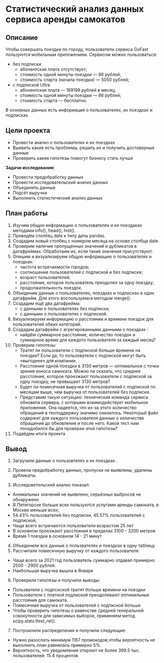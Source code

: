 # Статистический анализ данных сервиса аренды самокатов

## Описание
Чтобы совершать поездки по городу, пользователи сервиса GoFast пользуются мобильным приложением. Сервисом можно пользоваться:
- без подписки
  - абонентская плата отсутствует;
  - стоимость одной минуты поездки — 88 рублей;
  - стоимость старта (начала поездки) — 5050 рублей;
- с подпиской Ultra
  - абонентская плата — 199199 рублей в месяц;
  - стоимость одной минуты поездки — 66 рублей;
  - стоимость старта — бесплатно.
 
В основных данных есть информация о пользователях, их поездках и подписках.

## Цели проекта
- Провести анализ о пользователях и их поездках
- Выявить какие есть проблемы, решить их и получить достоверные данные
- Проверить какие гипотезы помогут бизнесу стать лучше

**Задачи исследования:**
- Провести предобработку данных
- Провести исследовательский анализ данных
- Объединить данные
- Подсёт выручки
- Выполнить статистический анализ данных

## План работы
1) Изучим общую информацию о пользователях и их поездаках методами info(), head(), hist().
2) Приведём столбец date к типу даты pandas.
3) Создадим новый столбец с номером месяца на основе столбца date.
4) Проверим наличие пропущенных значений и дубликатов в датафреймах. Обработаим их, если такие значения присутствуют.
5) Опишим и визуализируем общую информацию о пользователях и поездках:
    - частота встречаемости городов;
    - соотношение пользователей с подпиской и без подписки;
    - возраст пользователей;
    - расстояние, которое пользователь преодолел за одну поездку;
    - продолжительность поездок.
6) Объединим данные о пользователях, поездках и подписках в один датафрейм. Для этого воспользуемся методом merge().
7) Создадим ещё два датафрейма:
   - c данными о пользователях без подписки;
   - с данными о пользователях с подпиской.
8) Визуализируем информацию о расстоянии и времени поездок для пользователей обеих категорий.
9) Создадим датафрейм с агрегированными данными о поездках :
    - найдём суммарное расстояние, количество поездок и суммарное время для каждого пользователя за каждый месяц?
10) Проверим гипотезы:
    - Тратят ли пользователи с подпиской больше времени на поездки? Если да, то пользователи с подпиской могут быть «выгоднее» для компании.
    - Расстояние одной поездки в 3130 метров — оптимальное с точки зрения износа самоката. Можно ли сказать, что среднее расстояние, которое проезжают пользователи с подпиской за одну поездку, не превышает 3130 метров?
    - Будет ли помесячная выручка от пользователей с подпиской по месяцам выше, чем выручка от пользователей без подписки.
    - Представим такую ситуацию: техническая команда сервиса обновила сервера, с которыми взаимодействует мобильное приложение. Она надеется, что из-за этого количество обращений в техподдержку значимо снизилось. Некоторый файл содержит для каждого пользователя данные о количестве обращений до обновления и после него. Какой тест нам понадобился бы для проверки этой гипотезы?
11) Подвёдем итоги проекта

## Вывод
1) Загрузили данные о пользовтелях и их поездках .

2) Провели предобработку данных, пропуски не выявлены, удалены дубликаты.

3) Исследоветельский анализ показал:
- Аномальных значений не выявлено, серьёзных выбросов не обнаружено
- В Пятигорске больше всех пользуются услугами аренды самоката, в Москве меньше всех;
- 54.43% пользователей без подписки, 45.57% пользователей с подпиской;
- Чаще всего встречаются пользователи возрастом 25 лет
- В основном проезжают расстояния в пределах 3100 - 3200 метров
- Время 1 поездки в основном 14 - 21 минут

4) Объединили все данные о пользвателях и поездках в одну таблицу
5) Рассчитали помесячную выручку от каждого пользователя:
- Чаще всего за 2021 год пользователь суммарно отдавал примерно 2500 - 2900 рублей.
- Наибольшая выручка вышла в Январе

6) Проверили гипотезы и получили выводы:
- Пользватели с подпсиской тратят больше времени на поездки
- Пользователи с платной подпиской преодолевают оптимальные расстояния для самоката.
- Помесячная выручка от пользователей с подпиской больше
- Чтобы проверить гипотезы о равенстве средней генеральной совокупности для зависимых выборок, применяем метод scipy.stats.ttest_rel().

7) Построилили распределения и получили следующие:
- Нужно разослать минимум 1167 промокодов,чтобы вероятность не выполнить план равнялась примерно 5%.
- Вероятность, что уведомления откроют не более 399.5 тыс. пользователей: 15.4 процентов
